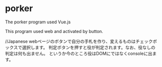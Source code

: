 # porker
The porker program used Vue.js

This program used web and activated by button.

//Japanese
webページのボタンで自分の手札を作り、変えるものはチェックボックスで選択します。
判定ボタンを押すと役が判定されます。なお、役なしの判定は何も出ません。
というか今のところ役はDOMにではなくconsoleに出ます。
